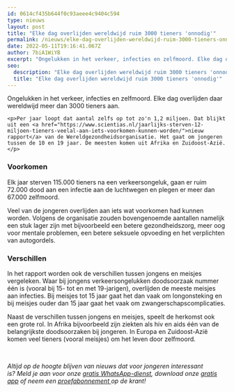 ```yaml
---
id: 0614cf435b644f0c93aeee4c9404c594
type: nieuws
layout: post
title: "Elke dag overlijden wereldwijd ruim 3000 tieners 'onnodig'"
permalink: /nieuws/elke-dag-overlijden-wereldwijd-ruim-3000-tieners-onnodig/
date: 2022-05-11T19:16:41.067Z
author: 7biA1WiYB
excerpt: "Ongelukken in het verkeer, infecties en zelfmoord. Elke dag overlijden daar wereldwijd meer dan 3000 tieners aan.  "
seo:
  description: "Elke dag overlijden wereldwijd ruim 3000 tieners 'onnodig'"
  title: "Elke dag overlijden wereldwijd ruim 3000 tieners 'onnodig'"
---
```

Ongelukken in het verkeer, infecties en zelfmoord. Elke dag overlijden daar wereldwijd meer dan 3000 tieners aan.  

    <p>Per jaar loopt dat aantal zelfs op tot zo'n 1,2 miljoen. Dat blijkt uit een <a href="https://www.scientias.nl/jaarlijks-sterven-12-miljoen-tieners-veelal-aan-iets-voorkomen-kunnen-worden/">nieuw rapport</a> van de Wereldgezondheidsorganisatie. Het gaat om jongeren tussen de 10 en 19 jaar. De meesten komen uit Afrika en Zuidoost-Azië.</p>
<h3>Voorkomen</h3>
<p>Elk jaar sterven 115.000 tieners na een verkeersongeluk, gaan er ruim 72.000 dood aan een infectie aan de luchtwegen en plegen er meer dan 67.000 zelfmoord.</p>
<p>Veel van de jongeren overlijden aan iets wat voorkomen had kunnen worden. Volgens de organisatie zouden bovengenoemde aantallen namelijk een stuk lager zijn met bijvoorbeeld een betere gezondheidszorg, meer oog voor mentale problemen, een betere seksuele opvoeding en het verplichten van autogordels.</p>
<h3>Verschillen</h3>
<p>In het rapport worden ook de verschillen tussen jongens en meisjes vergeleken. Waar bij jongens verkeersongelukken doodsoorzaak nummer één is (vooral bij 15- tot en met 19-jarigen), overlijden de meeste meisjes aan infecties. Bij meisjes tot 15 jaar gaat het dan vaak om longonsteking en bij meisjes ouder dan 15 jaar gaat het vaak om zwangerschapscomplicaties.</p>
<p>Naast de verschillen tussen jongens en meisjes, speelt de herkomst ook een grote rol. In Afrika bijvoorbeeld zijn ziekten als hiv en aids één van de belangrijkste doodsoorzaken bij jongeren. In Europa en Zuidoost-Azië komen veel tieners (vooral meisjes) om het leven door zelfmoord.</p>
<p> </p>
<p><em>Altijd op de hoogte blijven van nieuws dat voor jongeren interessant is? Meld je aan voor onze <a href="https://7dagen.netlify.app/whatsapp">gratis WhatsApp-dienst</a>, download onze <a href="https://7dagen.netlify.app/app">gratis app</a> of neem een <a href="https://abonneren.sevendays.nl/abonneren/abonnementen/ae/artikel">proefabonnement </a>op de krant!</em></p>  
